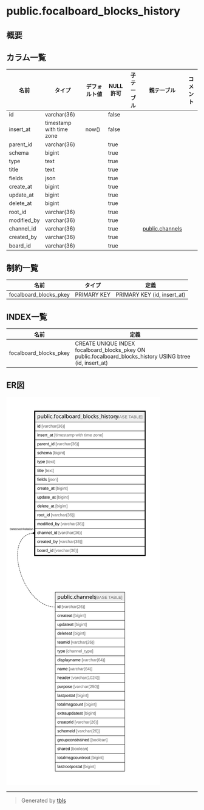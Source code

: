 # public.focalboard_blocks_history

## 概要

## カラム一覧

| 名前          | タイプ                      | デフォルト値       | NULL許可   | 子テーブル      | 親テーブル                                 | コメント     |
| ----------- | ------------------------ | ------------ | -------- | ---------- | ------------------------------------- | -------- |
| id          | varchar(36)              |              | false    |            |                                       |          |
| insert_at   | timestamp with time zone | now()        | false    |            |                                       |          |
| parent_id   | varchar(36)              |              | true     |            |                                       |          |
| schema      | bigint                   |              | true     |            |                                       |          |
| type        | text                     |              | true     |            |                                       |          |
| title       | text                     |              | true     |            |                                       |          |
| fields      | json                     |              | true     |            |                                       |          |
| create_at   | bigint                   |              | true     |            |                                       |          |
| update_at   | bigint                   |              | true     |            |                                       |          |
| delete_at   | bigint                   |              | true     |            |                                       |          |
| root_id     | varchar(36)              |              | true     |            |                                       |          |
| modified_by | varchar(36)              |              | true     |            |                                       |          |
| channel_id  | varchar(36)              |              | true     |            | [public.channels](public.channels.md) |          |
| created_by  | varchar(36)              |              | true     |            |                                       |          |
| board_id    | varchar(36)              |              | true     |            |                                       |          |

## 制約一覧

| 名前                     | タイプ         | 定義                          |
| ---------------------- | ----------- | --------------------------- |
| focalboard_blocks_pkey | PRIMARY KEY | PRIMARY KEY (id, insert_at) |

## INDEX一覧

| 名前                     | 定義                                                                                                         |
| ---------------------- | ---------------------------------------------------------------------------------------------------------- |
| focalboard_blocks_pkey | CREATE UNIQUE INDEX focalboard_blocks_pkey ON public.focalboard_blocks_history USING btree (id, insert_at) |

## ER図

![er](public.focalboard_blocks_history.svg)

---

> Generated by [tbls](https://github.com/k1LoW/tbls)
